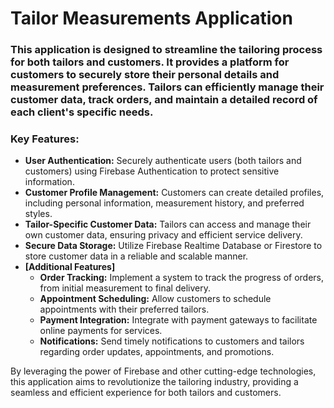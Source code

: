 # Tailor Measurements Application

### This application is designed to streamline the tailoring process for both tailors and customers. It provides a platform for customers to securely store their personal details and measurement preferences. Tailors can efficiently manage their customer data, track orders, and maintain a detailed record of each client's specific needs.

### Key Features:

* **User Authentication:** Securely authenticate users (both tailors and customers) using Firebase Authentication to protect sensitive information.
* **Customer Profile Management:** Customers can create detailed profiles, including personal information, measurement history, and preferred styles.
* **Tailor-Specific Customer Data:** Tailors can access and manage their own customer data, ensuring privacy and efficient service delivery.
* **Secure Data Storage:** Utilize Firebase Realtime Database or Firestore to store customer data in a reliable and scalable manner. 
* **[Additional Features]**
    * **Order Tracking:** Implement a system to track the progress of orders, from initial measurement to final delivery.
    * **Appointment Scheduling:** Allow customers to schedule appointments with their preferred tailors.
    * **Payment Integration:** Integrate with payment gateways to facilitate online payments for services.
    * **Notifications:** Send timely notifications to customers and tailors regarding order updates, appointments, and promotions.

By leveraging the power of Firebase and other cutting-edge technologies, this application aims to revolutionize the tailoring industry, providing a seamless and efficient experience for both tailors and customers.
